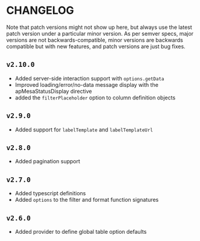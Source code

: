 CHANGELOG
=======================================================

Note that patch versions might not show up here, but always use the latest patch version under a particular minor version.
As per semver specs, major versions are not backwards-compatible, minor versions are backwards compatible but with new features,
and patch versions are just bug fixes.

## `v2.10.0`

- Added server-side interaction support with `options.getData`
- Improved loading/error/no-data message display with the apMesaStatusDisplay directive
- added the `filterPlaceholder` option to column definition objects

## `v2.9.0`

- Added support for `labelTemplate` and `labelTemplateUrl`


## `v2.8.0`

- Added pagination support


## `v2.7.0`

- Added typescript definitions
- Added `options` to the filter and format function signatures


## `v2.6.0`

- Added provider to define global table option defaults
